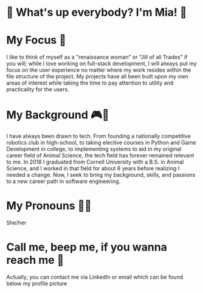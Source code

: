 # 🌈 What's up everybody? I'm Mia! 🌈 

# My Focus 🧠
I like to think of myself as a "renaissance woman" or "Jill of all Trades" if you will; while I love working on full-stack development, I will always put my focus on the user experience no matter where my work resides within the file structure of the project. My projects have all been built upon my own areas of interest while taking the time to pay attention to utility and practicality for the users. 

# My Background 🎮🦊
I have always been drawn to tech. From founding a nationally competitive robotics club in high-school, to taking elective courses in Python and Game Development in college, to implementing systems to aid in my original career field of Animal Science, the tech field has forever remained relevant to me. In 2018 I graduated from Cornell University with a B.S. in Animal Science, and I worked in that field for about 6 years before realizing I needed a change. Now, I seek to bring my background, skills, and passions to a new career path in software engineering. 

# My Pronouns 👩‍💻 
She/her

# Call me, beep me, if you wanna reach me 📱 
Actually, you can contact me via LinkedIn or email which can be found below my profile picture

<!--
**TheRealMi/TheRealMi** is a ✨ _special_ ✨ repository because its `README.md` (this file) appears on your GitHub profile.

Here are some ideas to get you started:

- 🔭 I’m currently working on ...
- 🌱 I’m currently learning ...
- 👯 I’m looking to collaborate on ...
- 🤔 I’m looking for help with ...
- 💬 Ask me about ...
- 📫 How to reach me: ...
- 😄 Pronouns: ...
- ⚡ Fun fact: ...
-->
